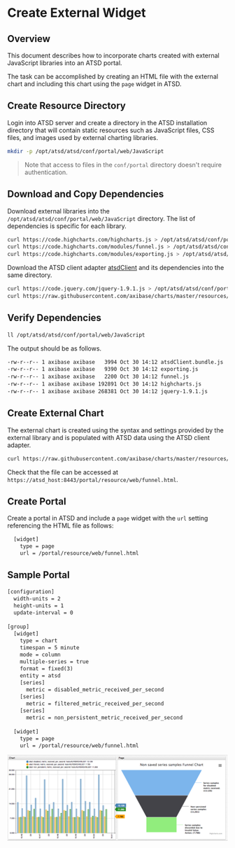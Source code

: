 # Create External Widget

## Overview

This document describes how to incorporate charts created with external JavaScript libraries into an ATSD portal. 

The task can be accomplished by creating an HTML file with the external chart and including this chart using the `page` widget in ATSD.

## Create Resource Directory

Login into ATSD server and create a directory in the ATSD installation directory that will contain static resources such as JavaScript files, CSS files, and images used by external charting libraries.

```sh
mkdir -p /opt/atsd/atsd/conf/portal/web/JavaScript
```

> Note that access to files in the `conf/portal` directory doesn't require authentication.

## Download and Copy Dependencies

Download external libraries into the `/opt/atsd/atsd/conf/portal/web/JavaScript` directory. The list of dependencies is specific for each library.

```sh
curl https://code.highcharts.com/highcharts.js > /opt/atsd/atsd/conf/portal/web/JavaScript/highcharts.js
curl https://code.highcharts.com/modules/funnel.js > /opt/atsd/atsd/conf/portal/web/JavaScript/funnel.js
curl https://code.highcharts.com/modules/exporting.js > /opt/atsd/atsd/conf/portal/web/JavaScript/exporting.js
```

Download the ATSD client adapter [atsdClient](../resources/atsdClient.bundle.js) and its dependencies into the same directory.

```sh
curl https://code.jquery.com/jquery-1.9.1.js > /opt/atsd/atsd/conf/portal/web/JavaScript/jquery-1.9.1.js
curl https://raw.githubusercontent.com/axibase/charts/master/resources/atsdClient.bundle.js > /opt/atsd/atsd/conf/portal/web/JavaScript/atsdClient.bundle.js
```

## Verify Dependencies

```sh
ll /opt/atsd/atsd/conf/portal/web/JavaScript
```

The output should be as follows.

```sh
-rw-r--r-- 1 axibase axibase   3994 Oct 30 14:12 atsdClient.bundle.js
-rw-r--r-- 1 axibase axibase   9390 Oct 30 14:12 exporting.js
-rw-r--r-- 1 axibase axibase   2200 Oct 30 14:12 funnel.js
-rw-r--r-- 1 axibase axibase 192891 Oct 30 14:12 highcharts.js
-rw-r--r-- 1 axibase axibase 268381 Oct 30 14:12 jquery-1.9.1.js
```

## Create External Chart

The external chart is created using the syntax and settings provided by the external library and is populated with ATSD data using the ATSD client adapter.

```sh
curl https://raw.githubusercontent.com/axibase/charts/master/resources/funnel.html > /opt/atsd/atsd/conf/portal/web/funnel.html
```

Check that the file can be accessed at `https://atsd_host:8443/portal/resource/web/funnel.html`.

## Create Portal

Create a portal in ATSD and include a `page` widget with the `url` setting referencing the HTML file as follows:

```ls
  [widget]
    type = page
    url = /portal/resource/web/funnel.html
```

## Sample Portal

```ls
[configuration]
  width-units = 2
  height-units = 1
  update-interval = 0

[group]
  [widget]
    type = chart
    timespan = 5 minute
    mode = column
    multiple-series = true
    format = fixed(3)
    entity = atsd
    [series]
      metric = disabled_metric_received_per_second
    [series]
      metric = filtered_metric_received_per_second
    [series]
      metric = non_persistent_metric_received_per_second

  [widget]
    type = page
    url = /portal/resource/web/funnel.html
```

![](images/funnelChart.png)
